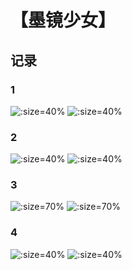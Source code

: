 # 【墨镜少女】

## 记录

<!-- tabs:start -->

### **1**

![](../../assets/AI/00566-1225738441.png ':size=40%')
![](../../assets/AI/00565-1225738440.png ':size=40%')

### **2**

![](../../assets/AI/00571-4243906512.png ':size=40%')
![](../../assets/AI/00570-4243906509.png ':size=40%')

### **3**

![](../../assets/AI/00569-676919424.png ':size=70%')
![](../../assets/AI/00568-676919419.png ':size=70%')

### **4**

![](../../assets/AI/00567-3528754501.png ':size=40%')
![](../../assets/AI/00564-1225738439.png ':size=40%')

<!-- tabs:end -->